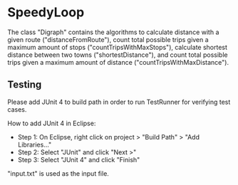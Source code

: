 # SpeedyLoop

The class "Digraph" contains the algorithms to calculate distance with a given route ("distanceFromRoute"), count total possible trips given a maximum amount of stops ("countTripsWithMaxStops"), calculate shortest distance between two towns ("shortestDistance"), and count total possible trips given a maximum amount of distance ("countTripsWithMaxDistance").

## Testing
Please add JUnit 4 to build path in order to run TestRunner for verifying test cases.

How to add JUnit 4 in Eclipse:
* Step 1: On Eclipse, right click on project > "Build Path" > "Add Libraries..."
* Step 2: Select "JUnit" and click "Next >"
* Step 3: Select "JUnit 4" and click "Finish"

"input.txt" is used as the input file.
